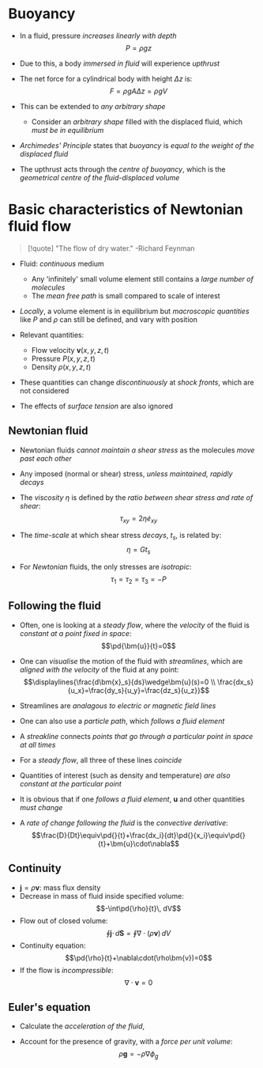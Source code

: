
# Buoyancy
- In a fluid, pressure _increases linearly with depth_
$$P=\rho gz$$
- Due to this, a body _immersed in fluid_ will experience _upthrust_
- The net force for a cylindrical body with height $\Delta z$ is:
$$F=\rho gA\Delta z = \rho gV$$
- This can be extended to _any arbitrary shape_
	- Consider an _arbitrary shape_ filled with the displaced fluid, which _must be in equilibrium_
- _Archimedes' Principle_ states that _buoyancy_ is _equal to the weight of the displaced fluid_

- The upthrust acts through the _centre of buoyancy_, which is the _geometrical centre of the fluid-displaced volume_


# Basic characteristics of Newtonian fluid flow
>[!quote]
>"The flow of dry water."
>-Richard Feynman

- Fluid: _continuous_ medium
	- Any 'infinitely' small volume element still contains a _large number of molecules_
	- The _mean free path_ is small compared to scale of interest
- _Locally_, a volume element is in equilibrium but _macroscopic quantities_ like $P$ and $\rho$ can still be defined, and vary with position
- Relevant quantities:
	- Flow velocity $\bm{v}(x,y,z,t)$
	- Pressure $P(x,y,z,t)$
	- Density $\rho(x,y,z,t)$

- These quantities can change _discontinuously_ at _shock fronts_, which are not considered
- The effects of _surface tension_ are also ignored

## Newtonian fluid
- Newtonian fluids _cannot maintain a shear stress_ as the molecules _move past each other_
- Any imposed (normal or shear) stress, _unless maintained, rapidly decays_

- The _viscosity_ $\eta$ is defined by the _ratio between shear stress and rate of shear_:
$$\tau_{xy}=2\eta\dot{e}_{xy}$$
- The _time-scale_ at which shear stress _decays_, $t_s$, is related by:
$$\eta=G t_s$$
- For _Newtonian_ fluids, the only stresses are _isotropic_:
$$\tau_1=\tau_2=\tau_3=-P$$

## Following the fluid
- Often, one is looking at a _steady flow_, where the _velocity_ of the fluid is _constant at a point fixed in space_:
$$\pd{\bm{u}}{t}=0$$
- One can _visualise_ the motion of the fluid with _streamlines_, which are _aligned with the velocity_ of the fluid at any point:
$$\displaylines{\frac{d\bm{x}_s}{ds}\wedge\bm{u}(s)=0 \\ \frac{dx_s}{u_x}=\frac{dy_s}{u_y}=\frac{dz_s}{u_z}}$$
- Streamlines are _analagous to electric or magnetic field lines_

- One can also use a _particle path_, which _follows a fluid element_
- A _streakline_ connects _points that go through a particular point in space at all times_

- For a _steady flow_, all three of these lines _coincide_
- Quantities of interest (such as density and temperature) _are also constant at the particular point_

- It is obvious that if one _follows a fluid element_, $\bm{u}$ and other quantities _must change_
- A _rate of change following the fluid_ is the _convective derivative_:
$$\frac{D}{Dt}\equiv\pd{}{t}+\frac{dx_i}{dt}\pd{}{x_i}\equiv\pd{}{t}+\bm{u}\cdot\nabla$$

## Continuity
- $\bm{j}=\rho\bm{v}$: mass flux density
- Decrease in mass of fluid inside specified volume:
$$-\int\pd{\rho}{t}\, dV$$
- Flow out of closed volume:
$$\oint \bm{j}\cdot \,d\bm{S}=\oint \nabla\cdot(\rho\bm{v})\,dV$$
- Continuity equation:
$$\pd{\rho}{t}+\nabla\cdot(\rho\bm{v})=0$$
- If the flow is _incompressible_:
$$\nabla\cdot\bm{v}=0$$

## Euler's equation
- Calculate the _acceleration of the fluid_, 


- Account for the presence of gravity, with a _force per unit volume_:
$$\rho \bm{g}=-\rho\nabla\phi_g$$
